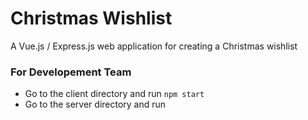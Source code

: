 # Christmas Wishlist

A Vue.js / Express.js web application for creating a Christmas wishlist

### For Developement Team

* Go to the client directory and run `npm start`
* Go to the server directory and run 
